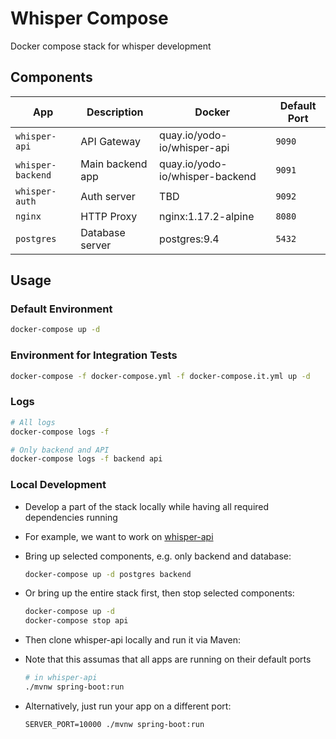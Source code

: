 # Whisper Compose

Docker compose stack for whisper development

## Components

| App               | Description      | Docker                          | Default Port |
|-------------------|------------------|---------------------------------|--------------|
| `whisper-api`     | API Gateway      | quay.io/yodo-io/whisper-api     | `9090`       |
| `whisper-backend` | Main backend app | quay.io/yodo-io/whisper-backend | `9091`       |
| `whisper-auth`    | Auth server      | TBD                             | `9092`       |
| `nginx`           | HTTP Proxy       | nginx:1.17.2-alpine             | `8080`       |
| `postgres`        | Database server  | postgres:9.4                    | `5432`       |

## Usage

### Default Environment

```sh
docker-compose up -d
```

### Environment for Integration Tests

```sh
docker-compose -f docker-compose.yml -f docker-compose.it.yml up -d
```

### Logs

```sh
# All logs
docker-compose logs -f

# Only backend and API 
docker-compose logs -f backend api
```

### Local Development

- Develop a part of the stack locally while having all required dependencies running
- For example, we want to work on [whisper-api](https://github.com/joerx/whisper-api)
- Bring up selected components, e.g. only backend and database:

  ```sh
  docker-compose up -d postgres backend
  ```

- Or bring up the entire stack first, then stop selected components:

  ```sh
  docker-compose up -d
  docker-compose stop api
  ```

- Then clone whisper-api locally and run it via Maven:
- Note that this assumas that all apps are running on their default ports

  ```sh
  # in whisper-api
  ./mvnw spring-boot:run
  ```

- Alternatively, just run your app on a different port:

  ```
  SERVER_PORT=10000 ./mvnw spring-boot:run
  ```
